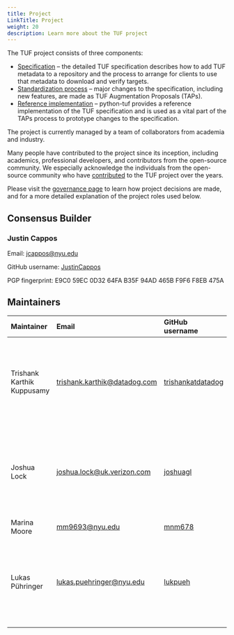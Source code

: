 ```yaml
---
title: Project
LinkTitle: Project
weight: 20
description: Learn more about the TUF project
---
```


The TUF project consists of three components:

* [Specification] – the detailed TUF specification describes how to add TUF metadata to a repository and the process to arrange for clients to use that metadata to download and verify targets.
* [Standardization process] – major changes to the specification, including new features, are made as  TUF Augmentation Proposals (TAPs).
* [Reference implementation] – python-tuf provides a reference implementation of the TUF specification and is used as a vital part of the TAPs process to prototype changes to the specification.

The project is currently managed by a team of collaborators from academia and
industry.

Many people have contributed to the project since its inception, including
academics, professional developers, and contributors from the open-source
community. We especially acknowledge the individuals from the open-source
community who have [contributed] to the TUF project over the years.

Please visit the [governance page] to learn how project decisions are made, and
for a more detailed explanation of the project roles used below.

[contributed]: https://github.com/theupdateframework/python-tuf/blob/develop/docs/AUTHORS.txt
[governance page]: https://github.com/theupdateframework/specification/blob/master/GOVERNANCE.md
[Specification]: https://theupdateframework.github.io/specification/latest
[Standardization process]: https://github.com/theupdateframework/taps/blob/master/tap1.md
[Reference implementation]: https://theupdateframework.readthedocs.io/en/latest/

## Consensus Builder

### Justin Cappos

Email: jcappos@nyu.edu

GitHub username: [JustinCappos](https://github.com/justincappos)

PGP fingerprint: E9C0 59EC 0D32 64FA B35F  94AD 465B F9F6 F8EB 475A

## Maintainers

Maintainer | Email | GitHub username | PGP fingerprint
:----------|:------|:----------------|:---------------
Trishank Karthik Kuppusamy | trishank.karthik@datadog.com | [trishankatdatadog](https://github.com/trishankatdatadog) | 8C48 08B5 B684 53DE 06A3  08FD 5C09 0ED7 318B 6C1E
Joshua Lock | joshua.lock@uk.verizon.com | [joshuagl](https://github.com/joshuagl) | 08F3 409F CF71 D87E 30FB D3C2 1671 F65C B748 32A4
Marina Moore | mm9693@nyu.edu | [mnm678](https://github.com/mnm678) | –
Lukas Pühringer|  lukas.puehringer@nyu.edu | [lukpueh](https://github.com/lukpueh) | 8BA6 9B87 D43B E294 F23E  8120 89A2 AD3C 07D9 62E8
